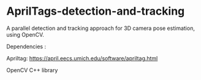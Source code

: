 # AprilTags-detection-and-tracking
A parallel detection and tracking approach for 3D camera pose estimation, using OpenCV.

Dependencies : 

Apriltag: https://april.eecs.umich.edu/software/apriltag.html 

OpenCV C++ library
